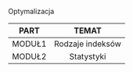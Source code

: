 Optymalizacja

|PART  | TEMAT |
| ------------- |:-------------:|
MODUŁ1 | Rodzaje indeksów|
MODUŁ2 | Statystyki| 
